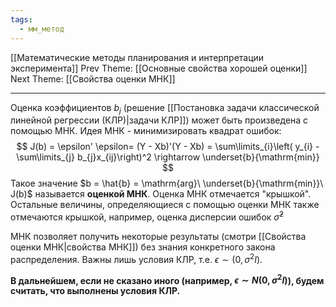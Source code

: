 ```yaml
---
tags:
  - мм_метод
---
```

[[Математические методы планирования и интерпретации эксперимента]]
Prev Theme: [[Основные свойства хорошей оценки]]
Next Theme: [[Свойства оценки МНК]]

---
Оценка коэффициентов $b_j$ (решение [[Постановка задачи классической линейной регрессии (КЛР)|задачи КЛР]]) может быть произведена с помощью МНК. Идея МНК - минимизировать квадрат ошибок:
$$
J(b) = \epsilon' \epsilon= (Y - Xb)'(Y - Xb) =  \sum\limits_{i}\left( y_{i} - \sum\limits_{j} b_{j}x_{ij}\right)^2 \rightarrow \underset{b}{\mathrm{min}}
$$
Такое значение $b = \hat{b} = \mathrm{arg}\ \underset{b}{\mathrm{min}}\ J(b)$ называется **оценкой МНК**. 
Оценка МНК отмечается "крышкой". Остальные величины, определяющиеся с помощью оценки МНК также отмечаются крышкой, например, оценка дисперсии ошибок $\hat{\sigma}^2$ 

МНК позволяет получить некоторые результаты (смотри [[Свойства оценки МНК|свойства МНК]]) без знания конкретного закона распределения. Важны лишь условия КЛР, т.е. $\epsilon \sim (0,\sigma^2 I)$.

**В дальнейшем, если не сказано иного (например, $\epsilon \sim N(0, \sigma^2I)$), будем считать, что выполнены условия КЛР.**